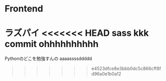 # Frontend

ラズパイ
<<<<<<< HEAD
sass
kkk
commit
ohhhhhhhhhh
=======
Pythonのどこを勉強すんの
aaaassssddddd
>>>>>>> e4523dfce8e3bbb0dc5c866cff8fd96a0e1b0a12
